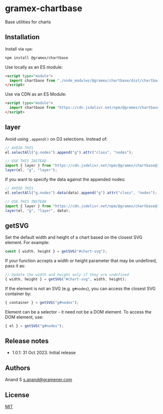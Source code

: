 # gramex-chartbase

Base utilities for charts

## Installation

Install via `npm`:

```bash
npm install @gramex/chartbase
```

Use locally as an ES module:

```html
<script type="module">
  import chartbase from "./node_modules/@gramex/chartbase/dist/chartbase.js";
</script>
```

Use via CDN as an ES Module:

```html
<script type="module">
  import chartbase from "https://cdn.jsdelivr.net/npm/@gramex/chartbase@1";
</script>
```

## layer

Avoid using `.append()` on D3 selections. Instead of:

```js
// AVOID THIS
el.selectAll("g.nodes").append("g").attr("class", "nodes");

// USE THIS INSTEAD
import { layer } from "https://cdn.jsdelivr.net/npm/@gramex/chartbase@1";
layer(el, "g", "layer");
```

If you want to specify the data against the appended nodes:

```js
// AVOID THIS
el.selectAll("g.nodes").data(data).append("g").attr("class", "nodes");

// USE THIS INSTEAD
import { layer } from "https://cdn.jsdelivr.net/npm/@gramex/chartbase@1";
layer(el, "g", "layer", data);
```

## getSVG

Set the default width and height of a chart based on the closest SVG element. For example:

```js
const { width, height } = getSVG("#chart-svg");
```

If your function accepts a width or height parameter that may be undefined, pass it as:

```js
// Update the width and height only if they are undefined
{ width, height } = getSVG("#chart-svg", width, height);
```

If the element is not an SVG (e.g. `g#nodes`), you can access the closest SVG container by:

```js
{ container } = getSVG("g#nodes");
```

Element can be a selector - it need not be a DOM element. To access the DOM element, use:

```js
{ el } = getSVG("g#nodes");
```

## Release notes

- 1.0.1: 31 Oct 2023. Initial release

## Authors

Anand S <s.anand@gramener.com>

## License

[MIT](https://spdx.org/licenses/MIT.html)
